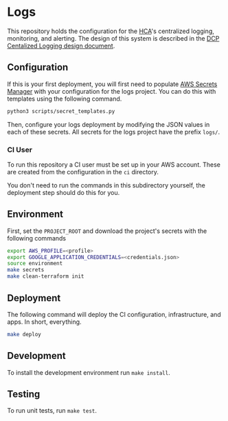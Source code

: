 # Logs

This repository holds the configuration for the [HCA](https://humancellatlas.org)'s centralized logging, monitoring, and alerting. The design of this system is described in the [DCP Centalized Logging design document](https://docs.google.com/document/d/15RUEodhwS8wtgkIpoJ_6uI9eCErzAw2YXzY6MwwUcG4/edit?usp=sharing).

## Configuration

If this is your first deployment, you will first need to populate [AWS Secrets Manager](https://aws.amazon.com/secrets-manager/) with your configuration for the logs project. You can do this with templates using the following command.

```bash
python3 scripts/secret_templates.py
```

Then, configure your logs deployment by modifying the JSON values in each of these secrets. All secrets for the logs project have the prefix `logs/`.

### CI User
To run this repository a CI user must be set up in your AWS account. These are created from the configuration in the `ci` directory.

You don't need to run the commands in this subdirectory yourself, the deployment step should do this for you.

## Environment
First, set the `PROJECT_ROOT` and download the project's secrets with the following commands

```bash
export AWS_PROFILE=<profile>
export GOOGLE_APPLICATION_CREDENTIALS=<credentials.json>
source environment
make secrets
make clean-terraform init
```

## Deployment

The following command will deploy the CI configuration, infrastructure, and apps. In short, everything.
```bash
make deploy
```

## Development

To install the development environment run `make install`.

## Testing

To run unit tests, run `make test`.


